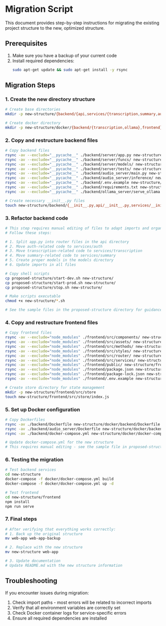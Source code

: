 # Migration Script

This document provides step-by-step instructions for migrating the existing project structure to the new, optimized structure.

## Prerequisites

1. Make sure you have a backup of your current code
2. Install required dependencies:
   ```bash
   sudo apt-get update && sudo apt-get install -y rsync
   ```

## Migration Steps

### 1. Create the new directory structure

```bash
# Create base directories
mkdir -p new-structure/{backend/{api,services/{transcription,summary,auth},models,config,utils,tests},frontend/{public,src/{components,views,services,store,utils,assets,styles,router,config}},docker/{backend/{transcription,ollama},frontend}}

# Create docker directory
mkdir -p new-structure/docker/{backend/{transcription,ollama},frontend}
```

### 2. Copy and restructure backend files

```bash
# Copy backend files
rsync -av --exclude="__pycache__" ./backend/server/app.py new-structure/backend/main.py
rsync -av --exclude="__pycache__" ./backend/server/funcs/ new-structure/backend/services/
rsync -av --exclude="__pycache__" ./backend/server/models/ new-structure/backend/models/prompts/
rsync -av --exclude="__pycache__" ./backend/server/tests/ new-structure/backend/tests/
rsync -av --exclude="__pycache__" ./backend/audio_server/main.py new-structure/backend/services/transcription/main.py
rsync -av --exclude="__pycache__" ./backend/audio_server/inference/ new-structure/backend/services/transcription/inference/
rsync -av --exclude="__pycache__" ./backend/.env.example new-structure/backend/.env.example
rsync -av --exclude="__pycache__" ./backend/requirements.txt new-structure/backend/requirements.txt
rsync -av --exclude="__pycache__" ./backend/ollama_server/serve_ollama.sh new-structure/docker/backend/ollama/serve_ollama.sh

# Create necessary __init__.py files
touch new-structure/backend/{__init__.py,api/__init__.py,services/__init__.py,services/transcription/__init__.py,services/summary/__init__.py,services/auth/__init__.py,models/__init__.py,config/__init__.py,utils/__init__.py}
```

### 3. Refactor backend code

```bash
# This step requires manual editing of files to adapt imports and organize code according to the new structure
# Follow these steps:

# 1. Split app.py into router files in the api directory
# 2. Move auth-related code to services/auth
# 3. Move transcription-related code to services/transcription
# 4. Move summary-related code to services/summary
# 5. Create proper models in the models directory
# 6. Update imports in all files

# Copy shell scripts
cp proposed-structure/start-dev.sh new-structure/
cp proposed-structure/start-prod.sh new-structure/
cp proposed-structure/stop.sh new-structure/

# Make scripts executable
chmod +x new-structure/*.sh

# See the sample files in the proposed-structure directory for guidance
```

### 4. Copy and restructure frontend files

```bash
# Copy frontend files
rsync -av --exclude="node_modules" ./frontend/src/components/ new-structure/frontend/src/components/
rsync -av --exclude="node_modules" ./frontend/src/assets/ new-structure/frontend/src/assets/
rsync -av --exclude="node_modules" ./frontend/src/methods/ new-structure/frontend/src/utils/
rsync -av --exclude="node_modules" ./frontend/src/styles/ new-structure/frontend/src/styles/
rsync -av --exclude="node_modules" ./frontend/src/router/ new-structure/frontend/src/router/
rsync -av --exclude="node_modules" ./frontend/src/services/ new-structure/frontend/src/services/
rsync -av --exclude="node_modules" ./frontend/public/ new-structure/frontend/public/
rsync -av --exclude="node_modules" ./frontend/package.json new-structure/frontend/package.json
rsync -av --exclude="node_modules" ./frontend/package-lock.json new-structure/frontend/package-lock.json
rsync -av --exclude="node_modules" ./frontend/.env.example new-structure/frontend/.env.example

# Create store directory for state management
mkdir -p new-structure/frontend/src/store
touch new-structure/frontend/src/store/index.js
```

### 5. Set up Docker configuration

```bash
# Copy Dockerfiles
rsync -av ./backend/Dockerfile new-structure/docker/backend/Dockerfile
rsync -av ./backend/audio_server/Dockerfile new-structure/docker/backend/transcription/Dockerfile
rsync -av ./backend/docker-compose.yml new-structure/docker/docker-compose.yml

# Update docker-compose.yml for the new structure
# This requires manual editing - see the sample file in proposed-structure/docker/docker-compose.yml
```

### 6. Testing the migration

```bash
# Test backend services
cd new-structure
docker-compose -f docker/docker-compose.yml build
docker-compose -f docker/docker-compose.yml up -d

# Test frontend
cd new-structure/frontend
npm install
npm run serve
```

### 7. Final steps

```bash
# After verifying that everything works correctly:
# 1. Back up the original structure
mv web-app web-app-backup

# 2. Replace with the new structure
mv new-structure web-app

# 3. Update documentation
# Update README.md with the new structure information
```

## Troubleshooting

If you encounter issues during migration:

1. Check import paths - most errors will be related to incorrect imports
2. Verify that all environment variables are correctly set
3. Check Docker container logs for service-specific errors
4. Ensure all required dependencies are installed